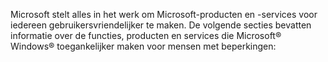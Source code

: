 Microsoft stelt alles in het werk om Microsoft-producten en -services voor iedereen gebruikersvriendelijker te maken. De volgende secties bevatten informatie over de functies, producten en services die Microsoft® Windows® toegankelijker maken voor mensen met beperkingen:

<!--HONumber=May16_HO1-->


